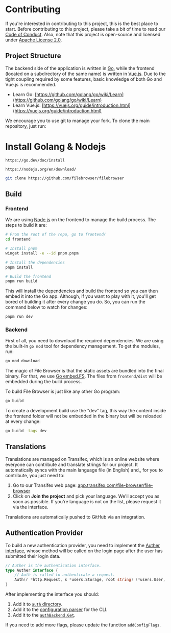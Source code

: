 # Contributing

If you're interested in contributing to this project, this is the best place to start. Before contributing to this project, please take a bit of time to read our [Code of Conduct](./code-of-conduct.md). Also, note that this project is open-source and licensed under [Apache License 2.0](../LICENSE).

## Project Structure

The backend side of the application is written in [Go](https://golang.org/), while the frontend (located on a subdirectory of the same name) is written in [Vue.js](https://vuejs.org/). Due to the tight coupling required by some features, basic knowledge of both Go and Vue.js is recommended.

* Learn Go: [https://github.com/golang/go/wiki/Learn](https://github.com/golang/go/wiki/Learn)
* Learn Vue.js: [https://vuejs.org/guide/introduction.html](https://vuejs.org/guide/introduction.html)

We encourage you to use git to manage your fork. To clone the main repository, just run:

# Install Golang & Nodejs 
```
https://go.dev/doc/install

https://nodejs.org/en/download/
```

```bash
git clone https://github.com/filebrowser/filebrowser
```

## Build

### Frontend

We are using [Node.js](https://nodejs.org/en/) on the frontend to manage the build process. The steps to build it are:

```bash
# From the root of the repo, go to frontend/
cd frontend

# Install pnpm
winget install -e --id pnpm.pnpm

# Install the dependencies
pnpm install

# Build the frontend
pnpm run build
```

This will install the dependencies and build the frontend so you can then embed it into the Go app. Although, if you want to play with it, you'll get bored of building it after every change you do. So, you can run the command below to watch for changes:

```bash
pnpm run dev
```

### Backend

First of all, you need to download the required dependencies. We are using the built-in `go mod` tool for dependency management. To get the modules, run:

```bash
go mod download
```

The magic of File Browser is that the static assets are bundled into the final binary. For that, we use [Go embed.FS](https://golang.org/pkg/embed/). The files from `frontend/dist` will be embedded during the build process.

To build File Browser is just like any other Go program:

```bash
go build
```

To create a development build use the "dev" tag, this way the content inside the frontend folder will not be embedded in the binary but will be reloaded at every change:

```bash
go build -tags dev
```

## Translations

Translations are managed on Transifex, which is an online website where everyone can contribute and translate strings for our project. It automatically syncs with the main language file \(in English\) and,, for you to contribute, you just need to:

1. Go to our Transifex web page: [app.transifex.com/file-browser/file-browser](https://app.transifex.com/file-browser/file-browser/)
2. Click on **Join the project** and pick your language. We'll accept you as soon as possible. If you're language is not on the list, please request it via the interface.

Translations are automatically pushed to GitHub via an integration.

## Authentication Provider

To build a new authentication provider, you need to implement the [Auther interface](https://github.com/filebrowser/filebrowser/blob/master/auth/auth.go), whose method will be called on the login page after the user has submitted their login data.

```go
// Auther is the authentication interface.
type Auther interface {
    // Auth is called to authenticate a request.
    Auth(r *http.Request, s *users.Storage, root string) (*users.User, error)
}
```

After implementing the interface you should:

1. Add it to [`auth` directory](https://github.com/filebrowser/filebrowser/blob/master/auth).
2. Add it to the [configuration parser](https://github.com/filebrowser/filebrowser/blob/master/cmd/config.go) for the CLI.
3. Add it to the [`authBackend.Get`](https://github.com/filebrowser/filebrowser/blob/master/storage/bolt/auth.go).

If you need to add more flags, please update the function `addConfigFlags`.

